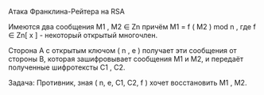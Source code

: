 Атака Франклина-Рейтера на RSA

Имеются два сообщения M1 , M2 ∈ Zn причём M1 = f ( M2 ) mod n , где f ∈ Zn[ x ] - некоторый открытый многочлен.

Сторона A с открытым ключом ( n , e ) получает эти сообщения от стороны B, которая зашифровывает сообщения M1 и M2, и передаёт полученные шифротексты C1 , C2.

Задача: Противник, зная ( n, e, C1, C2, f ) хочет восстановить M1 , M2.
